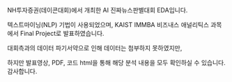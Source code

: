 NH투자증권(데이콘대회)에서 개최한 AI 진짜뉴스판별대회 EDA입니다. 

텍스트마이닝(NLP) 기법이 사용되었으며, KAIST IMMBA 비즈내스 애널리틱스 과목에서 Final Project로 발표하였습니다. 

대회측과의 데이터 파기서약으로 인해 데이터는 첨부하지 못하였지만, 

하지만 발표영상, PDF, 코드 html을 통해 해당 분석 내용을 모두 확인하실 수 있습니다. 감사합니다. 
